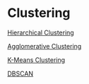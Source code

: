 # Clustering

[Hierarchical Clustering](https://www.youtube.com/watch?v=7xHsRkOdVwo)

[Agglomerative Clustering](https://www.youtube.com/watch?v=XJ3194AmH40)

[K-Means Clustering](https://www.youtube.com/watch?v=4b5d3muPQmA)

[DBSCAN](https://www.youtube.com/watch?v=_A9Tq6mGtLI)
